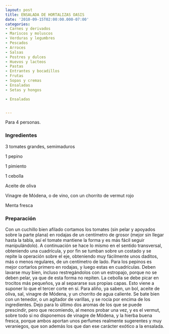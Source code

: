 ```yaml
---
layout: post
title: ENSALADA DE HORTALIZAS OASIS
date: '2010-09-15T02:00:00.000-07:00'
categories:
- Carnes y derivados
- Mariscos y moluscos
- Verduras y legumbres
- Pescados
- Arroces
- Salsas
- Postres y dulces
- Huevos y lacteos
- Pastas
- Entrantes y bocadillos
- Frutas
- Sopas y cremas
- Ensaladas
- Setas y hongos

- Ensaladas


---
```


Para 4 personas.

<h3>Ingredientes</h3>

3 tomates grandes, semimaduros

1 pepino

1 pimiento

1 cebolla

Aceite de oliva

Vinagre de Módena, o de vino, con un chorrito de vermut rojo

Menta fresca

<h3>Preparación</h3>

Con un cuchillo bien afilado cortamos los tomates (sin pelar y apoyados sobre la parte plana) en rodajas de un centímetro de grosor (mejor sin llegar hasta la tabla, así el tomate mantiene la forma y es más fácil seguir manipulándolo). A continuación se hace lo mismo en el sentido transversal, obteniendo una cuadrícula, y por fin se tumban sobre un costado y se repite la operación sobre el eje, obteniendo muy fácilmente unos daditos, más o menos regulares, de un centímetro de lado. Para los pepinos es mejor cortarlos primero en rodajas, y luego estas en cuadrículas. Deben lavarse muy bien, incluso restregándolos con un estropajo, porque no se deben pelar, ya que de esta forma no repiten. La cebolla se debe picar en trocitos más pequeños, ya al separarse sus propias capas. Esto viene a suponer lo que el tercer corte en sí. Para aliño, ya saben, un bol, aceite de oliva, sal, vinagre de Módena, y un chorrito de agua caliente. Se bate bien con un tenedor, o un agitador de varillas, y se rocía por encima de los ingredientes. Dejo para lo último dos aromas de los que se puede prescindir, pero que recomiendo, al menos probar una vez, y es el vermut, sobre todo si no disponemos de vinagre de Módena, y la hierba buena fresca, porque ambos aportan unos perfumes realmente sugerentes y muy veraniegos, que son además los que dan ese carácter exótico a la ensalada.

